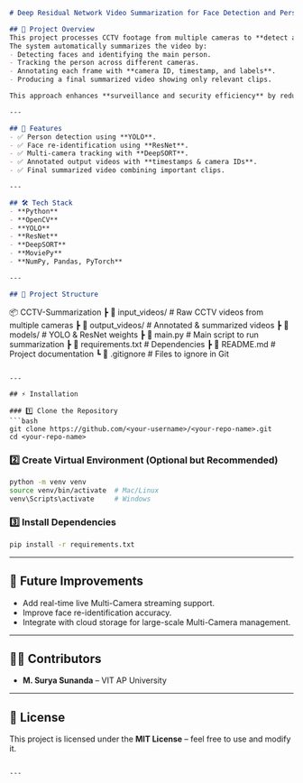 ```markdown
# Deep Residual Network Video Summarization for Face Detection and Person Re-Identification  

## 📌 Project Overview  
This project processes CCTV footage from multiple cameras to **detect and track a target person** using **YOLO, ResNet, and DeepSORT**.  
The system automatically summarizes the video by:  
- Detecting faces and identifying the main person.  
- Tracking the person across different cameras.  
- Annotating each frame with **camera ID, timestamp, and labels**.  
- Producing a final summarized video showing only relevant clips.  

This approach enhances **surveillance and security efficiency** by reducing manual monitoring time.  

---

## 🚀 Features  
- ✅ Person detection using **YOLO**.  
- ✅ Face re-identification using **ResNet**.  
- ✅ Multi-camera tracking with **DeepSORT**.  
- ✅ Annotated output videos with **timestamps & camera IDs**.  
- ✅ Final summarized video combining important clips.  

---

## 🛠️ Tech Stack  
- **Python**  
- **OpenCV**  
- **YOLO**  
- **ResNet**  
- **DeepSORT**  
- **MoviePy**  
- **NumPy, Pandas, PyTorch**  

---

## 📂 Project Structure  
```

📦 CCTV-Summarization
┣ 📂 input\_videos/       # Raw CCTV videos from multiple cameras
┣ 📂 output\_videos/      # Annotated & summarized videos
┣ 📂 models/             # YOLO & ResNet weights
┣ 📜 main.py             # Main script to run summarization
┣ 📜 requirements.txt    # Dependencies
┣ 📜 README.md           # Project documentation
┗ 📜 .gitignore          # Files to ignore in Git

````

---

## ⚡ Installation  

### 1️⃣ Clone the Repository  
```bash
git clone https://github.com/<your-username>/<your-repo-name>.git
cd <your-repo-name>
````

### 2️⃣ Create Virtual Environment (Optional but Recommended)

```bash
python -m venv venv
source venv/bin/activate  # Mac/Linux  
venv\Scripts\activate     # Windows  
```

### 3️⃣ Install Dependencies

```bash
pip install -r requirements.txt
```

---

## 📌 Future Improvements

* Add real-time live Multi-Camera streaming support.
* Improve face re-identification accuracy.
* Integrate with cloud storage for large-scale Multi-Camera management.

---

## 👩‍💻 Contributors

* **M. Surya Sunanda** – VIT AP University

---

## 📜 License

This project is licensed under the **MIT License** – feel free to use and modify it.

````

---
